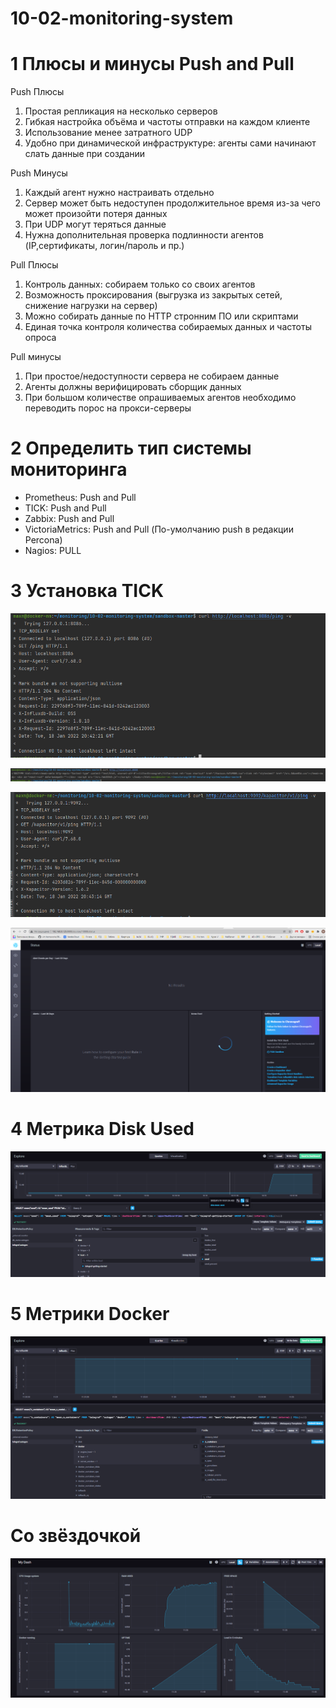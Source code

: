 # 10-02-monitoring-system

# 1 Плюcы и минусы Push and Pull

Push Плюсы
1. Простая репликация на несколько серверов 
2. Гибкая настройка объёма и частоты отправки на каждом клиенте
3. Использование менее затратного UDP
4. Удобно при динамической инфраструктуре: агенты сами начинают слать данные при создании

Push Минусы
1. Каждый агент нужно настраивать отдельно
2. Сервер может быть недоступен продолжительное время из-за чего может произойти потеря данных
3. При UDP могут теряться данные
4. Нужна дополнительная проверка подлинности агентов (IP,сертификаты, логин/пароль и пр.)

Pull Плюсы
1. Контроль данных: собираем только со своих агентов
2. Возможность проксирования (выгрузка из закрытых сетей, снижение нагрузки на сервер)
3. Можно собирать данные по HTTP стронним ПО или скриптами
4. Единая точка контроля количества собираемых данных и частоты опроса 

Pull минусы
1. При простое/недоступности сервера не собираем данные
2. Агенты должны верифицировать сборщик данных
3. При большом количестве опрашиваемых агентов необходимо переводить порос на прокси-серверы

# 2 Определить тип системы мониторинга

- Prometheus: Push and Pull
- TICK: Push and Pull
- Zabbix: Push and Pull
- VictoriaMetrics: Push and Pull (По-умолчанию push в редакции Percona)
- Nagios: PULL



# 3 Установка TICK

![img.png](img.png)

![img_1.png](img_1.png)

![img_2.png](img_2.png)

![img_3.png](img_3.png)

# 4 Метрика Disk Used

![img_4.png](img_4.png)

# 5 Метрики Docker

![img_5.png](img_5.png)

# Со звёздочкой

![img_6.png](img_6.png)